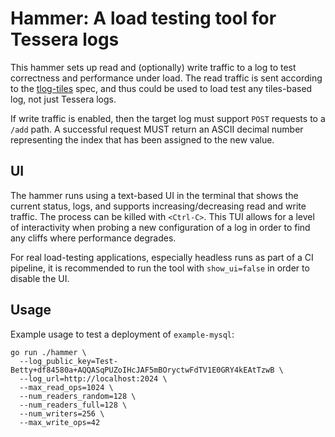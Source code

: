 # Hammer: A load testing tool for Tessera logs

This hammer sets up read and (optionally) write traffic to a log to test correctness and performance under load.
The read traffic is sent according to the [tlog-tiles](https://github.com/C2SP/C2SP/blob/main/tlog-tiles.md) spec, and thus could be used to load test any tiles-based log, not just Tessera logs.

If write traffic is enabled, then the target log must support `POST` requests to a `/add` path.
A successful request MUST return an ASCII decimal number representing the index that has been assigned to the new value.

## UI

The hammer runs using a text-based UI in the terminal that shows the current status, logs, and supports increasing/decreasing read and write traffic.
The process can be killed with `<Ctrl-C>`.
This TUI allows for a level of interactivity when probing a new configuration of a log in order to find any cliffs where performance degrades.

For real load-testing applications, especially headless runs as part of a CI pipeline, it is recommended to run the tool with `show_ui=false` in order to disable the UI.

## Usage

Example usage to test a deployment of `example-mysql`:

```shell
go run ./hammer \
  --log_public_key=Test-Betty+df84580a+AQQASqPUZoIHcJAF5mBOryctwFdTV1E0GRY4kEAtTzwB \
  --log_url=http://localhost:2024 \
  --max_read_ops=1024 \
  --num_readers_random=128 \
  --num_readers_full=128 \
  --num_writers=256 \
  --max_write_ops=42
```


